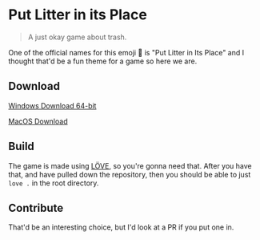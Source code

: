 # Put Litter in its Place

> A just okay game about trash.

One of the official names for this emoji 🚮 is "Put Litter in Its Place" and I thought that'd be a fun theme for a game so here we are.

## Download
[Windows Download 64-bit]()

[MacOS Download]()

## Build

The game is made using [LÖVE](https://love2d.org/), so you're gonna need that. After you have that, and have pulled down the repository, then you should be able to just `love .` in the root directory.

## Contribute

That'd be an interesting choice, but I'd look at a PR if you put one in.
